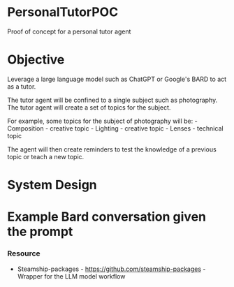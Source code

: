 # PersonalTutorPOC
Proof of concept for a personal tutor agent

# Objective 
Leverage a large language model such as ChatGPT or Google's BARD to act as a tutor.

The tutor agent will be confined to a single subject such as photography.
The tutor agent will create a set of topics for the subject.

For example, some topics for the subject of photography will be:
    - Composition - creative topic
    - Lighting - creative topic
    - Lenses - technical topic

The agent will then create reminders to test the knowledge of a previous topic or teach a new topic.


# System Design


# Example Bard conversation given the prompt


### Resource 
* Steamship-packages - https://github.com/steamship-packages - Wrapper for the LLM model workflow
